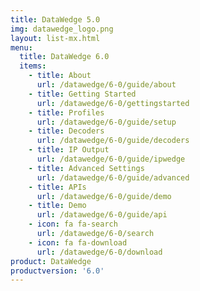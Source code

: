 ```yaml
---
title: DataWedge 5.0
img: datawedge_logo.png
layout: list-mx.html
menu: 
  title: DataWedge 6.0
  items:
    - title: About
      url: /datawedge/6-0/guide/about
    - title: Getting Started
      url: /datawedge/6-0/gettingstarted
    - title: Profiles
      url: /datawedge/6-0/guide/setup
    - title: Decoders
      url: /datawedge/6-0/guide/decoders
    - title: IP Output
      url: /datawedge/6-0/guide/ipwedge
    - title: Advanced Settings
      url: /datawedge/6-0/guide/advanced
    - title: APIs
      url: /datawedge/6-0/guide/demo
    - title: Demo
      url: /datawedge/6-0/guide/api
    - icon: fa fa-search
      url: /datawedge/6-0/search
    - icon: fa fa-download
      url: /datawedge/6-0/download
product: DataWedge
productversion: '6.0'
---
```

